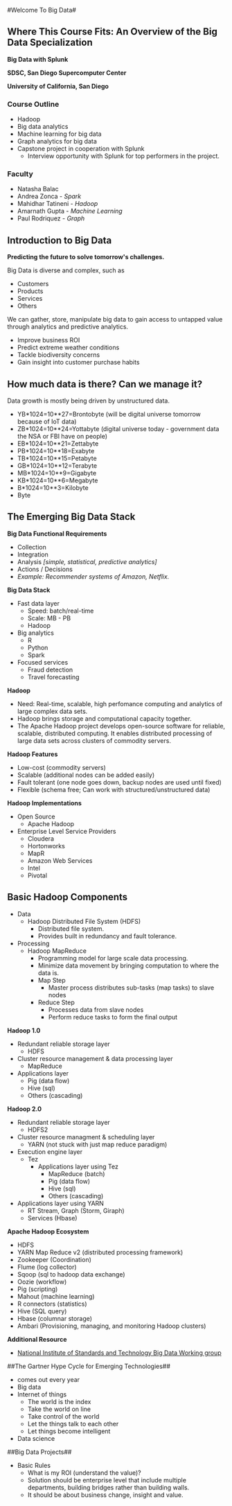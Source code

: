 #Welcome To Big Data#

## Where This Course Fits: An Overview of the Big Data Specialization ##

**Big Data with Splunk**

**SDSC, San Diego Supercomputer Center**

**University of California, San Diego** 

### Course Outline ####
+ Hadoop
+ Big data analytics
+ Machine learning for big data
+ Graph analytics for big data
+ Capstone project in cooperation with Splunk
	- Interview opportunity with Splunk for top performers in the project.

### Faculty ###
+ Natasha Balac
+ Andrea Zonca - *Spark*
+ Mahidhar Tatineni - *Hadoop*
+ Amarnath Gupta - *Machine Learning*
+ Paul Rodriquez - *Graph*

## Introduction to Big Data ##

**Predicting the future to solve tomorrow's challenges.**

Big Data is diverse and complex, such as

- Customers
- Products
- Services
- Others

We can gather, store, manipulate big data to gain access to untapped value through analytics and predictive analytics.

+ Improve business ROI
+ Predict extreme weather conditions
+ Tackle biodiversity concerns
+ Gain insight into customer purchase habits

## How much data is there? Can we manage it? ##

Data growth is mostly being driven by unstructured data.

+ YB*1024=10**27=Brontobyte (will be digital universe tomorrow because of IoT data)
+ ZB*1024=10**24=Yottabyte (digital universe today - government data the NSA or FBI have on people)
+ EB*1024=10**21=Zettabyte
+ PB*1024=10**18=Exabyte
+ TB*1024=10**15=Petabyte
+ GB*1024=10**12=Terabyte
+ MB*1024=10**9=Gigabyte
+ KB*1024=10**6=Megabyte
+ B*1024=10**3=Kilobyte
+ Byte

## The Emerging Big Data Stack ##

**Big Data Functional Requirements**

+ Collection
+ Integration
+ Analysis *[simple, statistical, predictive analytics]*
+ Actions / Decisions
+ *Example: Recommender systems of Amazon, Netflix.*

**Big Data Stack**

+ Fast data layer 
  - Speed: batch/real-time
  - Scale: MB - PB
  - Hadoop 
+ Big analytics
  - R
  - Python
  - Spark
+ Focused services
  - Fraud detection
  - Travel forecasting

**Hadoop**  

+ Need: Real-time, scalable, high perfomance computing and analytics of large complex data sets.
+ Hadoop brings storage and computational capacity together.
+ The Apache Hadoop project develops open-source software for reliable, scalable, distributed computing. It enables distributed processing of large data sets across clusters of commodity servers.

**Hadoop Features**

+ Low-cost (commodity servers)
+ Scalable (additional nodes can be added easily)
+ Fault tolerant (one node goes down, backup nodes are used until fixed)
+ Flexible (schema free; Can work with structured/unstructured data)

**Hadoop Implementations**

+ Open Source 
	- Apache Hadoop
+ Enterprise Level Service Providers
	- Cloudera
	- Hortonworks
	- MapR
	- Amazon Web Services
	- Intel
	- Pivotal

## Basic Hadoop Components ##
+ Data
	- Hadoop Distributed File System (HDFS)
		+ Distributed file system.
		+ Provides built in redundancy and fault tolerance.
+ Processing
	- Hadoop MapReduce
		+ Programming model for large scale data processing.
		+ Minimize data movement by bringing computation to where the data is.
		+ Map Step 
			- Master process distributes sub-tasks (map tasks) to slave nodes
		+ Reduce Step
			- Processes data from slave nodes
			- Perform reduce tasks to form the final output

**Hadoop 1.0**

+ Redundant reliable storage layer
	- HDFS
+ Cluster resource management & data processing layer
	- MapReduce
+ Applications layer
	- Pig (data flow)
	- Hive (sql)
	- Others (cascading)

**Hadoop 2.0**

+ Redundant reliable storage layer
	- HDFS2
+ Cluster resource managment & scheduling layer
	- YARN (not stuck with just map reduce paradigm)
+ Execution engine layer
	- Tez
		+ Applications layer using Tez
			- MapReduce (batch)
			- Pig (data flow)
			- Hive (sql)
			- Others (cascading)
+ Applications layer using YARN
	- RT Stream, Graph (Storm, Giraph)
	- Services (Hbase)

**Apache Hadoop Ecosystem**

+ HDFS
+ YARN Map Reduce v2 (distributed processing framework)
+ Zookeeper (Coordination)
+ Flume (log collector)
+ Sqoop (sql to hadoop data exchange)
+ Oozie (workflow)
+ Pig (scripting)
+ Mahout (machine learning)
+ R connectors (statistics)
+ Hive (SQL query)
+ Hbase (columnar storage)
+ Ambari (Provisioning, managing, and monitoring Hadoop clusters)

**Additional Resource**

+ [National Institute of Standards and Technology Big Data Working group](http://bigdatawg.nist.gov/home.php)

##The Gartner Hype Cycle for Emerging Technologies##

+ comes out every year
+ Big data
+ Internet of things
	+ The world is the index
	+ Take the world on line
	+ Take control of the world
	+ Let the things talk to each other
	+ Let things become intelligent
+ Data science

##Big Data Projects##

+ Basic Rules
	+ What is my ROI (understand the value)?
	+ Solution should be enterprise level that include multiple departments, building bridges rather than building walls.
	+ It should be about business change, insight and value.
